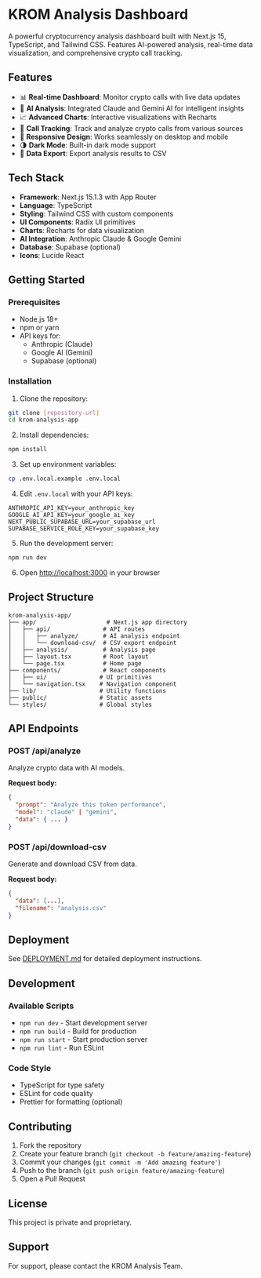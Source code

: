 # KROM Analysis Dashboard

A powerful cryptocurrency analysis dashboard built with Next.js 15, TypeScript, and Tailwind CSS. Features AI-powered analysis, real-time data visualization, and comprehensive crypto call tracking.

## Features

- 📊 **Real-time Dashboard**: Monitor crypto calls with live data updates
- 🤖 **AI Analysis**: Integrated Claude and Gemini AI for intelligent insights
- 📈 **Advanced Charts**: Interactive visualizations with Recharts
- 🎯 **Call Tracking**: Track and analyze crypto calls from various sources
- 📱 **Responsive Design**: Works seamlessly on desktop and mobile
- 🌗 **Dark Mode**: Built-in dark mode support
- 💾 **Data Export**: Export analysis results to CSV

## Tech Stack

- **Framework**: Next.js 15.1.3 with App Router
- **Language**: TypeScript
- **Styling**: Tailwind CSS with custom components
- **UI Components**: Radix UI primitives
- **Charts**: Recharts for data visualization
- **AI Integration**: Anthropic Claude & Google Gemini
- **Database**: Supabase (optional)
- **Icons**: Lucide React

## Getting Started

### Prerequisites

- Node.js 18+ 
- npm or yarn
- API keys for:
  - Anthropic (Claude)
  - Google AI (Gemini)
  - Supabase (optional)

### Installation

1. Clone the repository:
```bash
git clone [repository-url]
cd krom-analysis-app
```

2. Install dependencies:
```bash
npm install
```

3. Set up environment variables:
```bash
cp .env.local.example .env.local
```

4. Edit `.env.local` with your API keys:
```env
ANTHROPIC_API_KEY=your_anthropic_key
GOOGLE_AI_API_KEY=your_google_ai_key
NEXT_PUBLIC_SUPABASE_URL=your_supabase_url
SUPABASE_SERVICE_ROLE_KEY=your_supabase_key
```

5. Run the development server:
```bash
npm run dev
```

6. Open [http://localhost:3000](http://localhost:3000) in your browser

## Project Structure

```
krom-analysis-app/
├── app/                    # Next.js app directory
│   ├── api/               # API routes
│   │   ├── analyze/       # AI analysis endpoint
│   │   └── download-csv/  # CSV export endpoint
│   ├── analysis/          # Analysis page
│   ├── layout.tsx         # Root layout
│   └── page.tsx           # Home page
├── components/            # React components
│   ├── ui/               # UI primitives
│   └── navigation.tsx    # Navigation component
├── lib/                  # Utility functions
├── public/               # Static assets
└── styles/               # Global styles
```

## API Endpoints

### POST /api/analyze
Analyze crypto data with AI models.

**Request body:**
```json
{
  "prompt": "Analyze this token performance",
  "model": "claude" | "gemini",
  "data": { ... }
}
```

### POST /api/download-csv
Generate and download CSV from data.

**Request body:**
```json
{
  "data": [...],
  "filename": "analysis.csv"
}
```

## Deployment

See [DEPLOYMENT.md](./DEPLOYMENT.md) for detailed deployment instructions.

## Development

### Available Scripts

- `npm run dev` - Start development server
- `npm run build` - Build for production
- `npm run start` - Start production server
- `npm run lint` - Run ESLint

### Code Style

- TypeScript for type safety
- ESLint for code quality
- Prettier for formatting (optional)

## Contributing

1. Fork the repository
2. Create your feature branch (`git checkout -b feature/amazing-feature`)
3. Commit your changes (`git commit -m 'Add amazing feature'`)
4. Push to the branch (`git push origin feature/amazing-feature`)
5. Open a Pull Request

## License

This project is private and proprietary.

## Support

For support, please contact the KROM Analysis Team.
